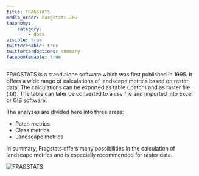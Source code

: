 ```yaml
---
title: FRAGSTATS
media_order: Fargstats.JPG
taxonomy:
    category:
        - docs
visible: true
twitterenable: true
twittercardoptions: summary
facebookenable: true
---
```


FRAGSTATS is a stand alone software which was first published in 1995. It offers a wide range of calculations of landscape metrics based on raster data. The calculations can be exported as table (.patch) and as raster file (.tif). The table can later be converted to a csv file and imported into Excel or GIS software.

The analyses are divided here into three areas:

* Patch metrics
* Class metrics
* Landscape metrics

In summary, Fragstats offers many possibilities in the calculation of landscape metrics and is especially recommended for raster data.

 ![FRAGSTATS](Fargstats.JPG?lightbox=800&classes=caption "Figure 13: FRAGSTATS")
